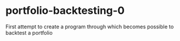 # portfolio-backtesting-0
First attempt to create a program through which becomes possible to backtest a portfolio
